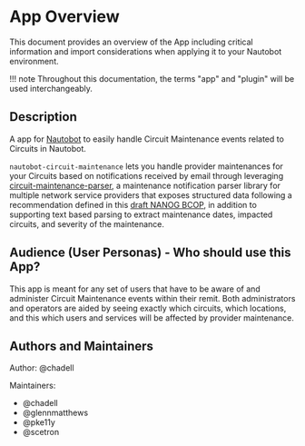 # App Overview

This document provides an overview of the App including critical information and import considerations when applying it to your Nautobot environment.

!!! note
    Throughout this documentation, the terms "app" and "plugin" will be used interchangeably.

## Description

A app for [Nautobot](https://github.com/nautobot/nautobot) to easily handle Circuit Maintenance events related to Circuits in Nautobot.

`nautobot-circuit-maintenance` lets you handle provider maintenances for your Circuits based on notifications received by email through leveraging [circuit-maintenance-parser](https://github.com/networktocode/circuit-maintenance-parser), a maintenance notification parser library for multiple network service providers that exposes structured data following a recommendation defined in this [draft NANOG BCOP](https://github.com/jda/maintnote-std/blob/master/standard.md), in addition to supporting text based parsing to extract maintenance dates, impacted circuits, and severity of the maintenance.

## Audience (User Personas) - Who should use this App?

This app is meant for any set of users that have to be aware of and administer Circuit Maintenance events within their remit. Both administrators and operators are aided by seeing exactly which circuits, which locations, and this which users and services will be affected by provider maintenance. 

## Authors and Maintainers

Author: @chadell

Maintainers:

- @chadell
- @glennmatthews
- @pke11y
- @scetron
